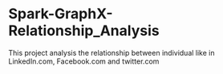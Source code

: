 # Spark-GraphX-Relationship_Analysis
This project analysis the relationship between individual like in LinkedIn.com, Facebook.com and twitter.com
